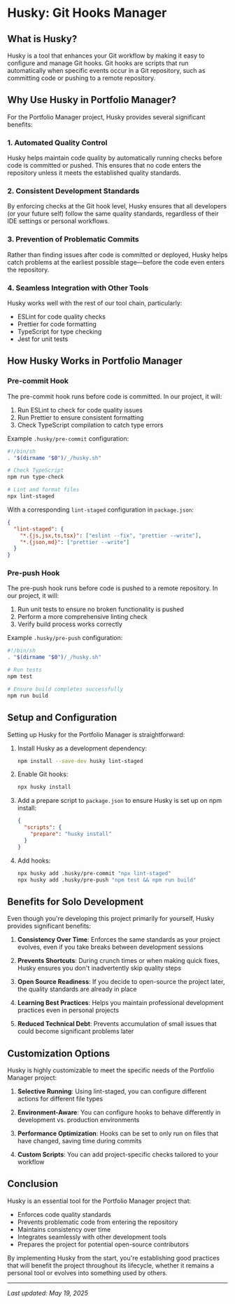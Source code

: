 # Husky: Git Hooks Manager

## What is Husky?

Husky is a tool that enhances your Git workflow by making it easy to configure and manage Git hooks. Git hooks are scripts that run automatically when specific events occur in a Git repository, such as committing code or pushing to a remote repository.

## Why Use Husky in Portfolio Manager?

For the Portfolio Manager project, Husky provides several significant benefits:

### 1. Automated Quality Control

Husky helps maintain code quality by automatically running checks before code is committed or pushed. This ensures that no code enters the repository unless it meets the established quality standards.

### 2. Consistent Development Standards

By enforcing checks at the Git hook level, Husky ensures that all developers (or your future self) follow the same quality standards, regardless of their IDE settings or personal workflows.

### 3. Prevention of Problematic Commits

Rather than finding issues after code is committed or deployed, Husky helps catch problems at the earliest possible stage—before the code even enters the repository.

### 4. Seamless Integration with Other Tools

Husky works well with the rest of our tool chain, particularly:

- ESLint for code quality checks
- Prettier for code formatting
- TypeScript for type checking
- Jest for unit tests

## How Husky Works in Portfolio Manager

### Pre-commit Hook

The pre-commit hook runs before code is committed. In our project, it will:

1. Run ESLint to check for code quality issues
2. Run Prettier to ensure consistent formatting
3. Check TypeScript compilation to catch type errors

Example `.husky/pre-commit` configuration:

```bash
#!/bin/sh
. "$(dirname "$0")/_/husky.sh"

# Check TypeScript
npm run type-check

# Lint and format files
npx lint-staged
```

With a corresponding `lint-staged` configuration in `package.json`:

```json
{
  "lint-staged": {
    "*.{js,jsx,ts,tsx}": ["eslint --fix", "prettier --write"],
    "*.{json,md}": ["prettier --write"]
  }
}
```

### Pre-push Hook

The pre-push hook runs before code is pushed to a remote repository. In our project, it will:

1. Run unit tests to ensure no broken functionality is pushed
2. Perform a more comprehensive linting check
3. Verify build process works correctly

Example `.husky/pre-push` configuration:

```bash
#!/bin/sh
. "$(dirname "$0")/_/husky.sh"

# Run tests
npm test

# Ensure build completes successfully
npm run build
```

## Setup and Configuration

Setting up Husky for the Portfolio Manager is straightforward:

1. Install Husky as a development dependency:

   ```bash
   npm install --save-dev husky lint-staged
   ```

2. Enable Git hooks:

   ```bash
   npx husky install
   ```

3. Add a prepare script to `package.json` to ensure Husky is set up on npm install:

   ```json
   {
     "scripts": {
       "prepare": "husky install"
     }
   }
   ```

4. Add hooks:
   ```bash
   npx husky add .husky/pre-commit "npx lint-staged"
   npx husky add .husky/pre-push "npm test && npm run build"
   ```

## Benefits for Solo Development

Even though you're developing this project primarily for yourself, Husky provides significant benefits:

1. **Consistency Over Time**: Enforces the same standards as your project evolves, even if you take breaks between development sessions

2. **Prevents Shortcuts**: During crunch times or when making quick fixes, Husky ensures you don't inadvertently skip quality steps

3. **Open Source Readiness**: If you decide to open-source the project later, the quality standards are already in place

4. **Learning Best Practices**: Helps you maintain professional development practices even in personal projects

5. **Reduced Technical Debt**: Prevents accumulation of small issues that could become significant problems later

## Customization Options

Husky is highly customizable to meet the specific needs of the Portfolio Manager project:

1. **Selective Running**: Using lint-staged, you can configure different actions for different file types

2. **Environment-Aware**: You can configure hooks to behave differently in development vs. production environments

3. **Performance Optimization**: Hooks can be set to only run on files that have changed, saving time during commits

4. **Custom Scripts**: You can add project-specific checks tailored to your workflow

## Conclusion

Husky is an essential tool for the Portfolio Manager project that:

- Enforces code quality standards
- Prevents problematic code from entering the repository
- Maintains consistency over time
- Integrates seamlessly with other development tools
- Prepares the project for potential open-source contributors

By implementing Husky from the start, you're establishing good practices that will benefit the project throughout its lifecycle, whether it remains a personal tool or evolves into something used by others.

---

_Last updated: May 19, 2025_
